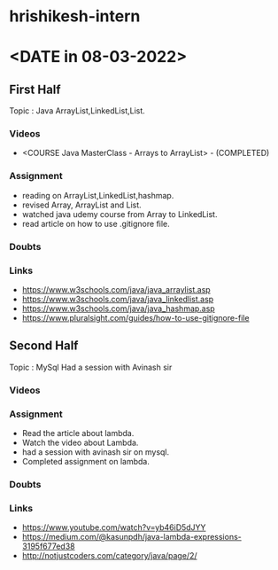 # hrishikesh-intern

# <DATE in 08-03-2022>

## First Half

Topic : Java ArrayList,LinkedList,List.

### Videos

- <COURSE Java MasterClass - Arrays to ArrayList> - <STATUS> (COMPLETED)

### Assignment 
- reading on ArrayList,LinkedList,hashmap.
- revised Array, ArrayList and List.
- watched java udemy course from Array to LinkedList.
- read article on how to use .gitignore file.

### Doubts

### Links

- https://www.w3schools.com/java/java_arraylist.asp
- https://www.w3schools.com/java/java_linkedlist.asp
- https://www.w3schools.com/java/java_hashmap.asp
- https://www.pluralsight.com/guides/how-to-use-gitignore-file


## Second Half
Topic : MySql
Had a session with Avinash sir
### Videos

### Assignment 
- Read the article about lambda.
- Watch the video about Lambda.
- had a session with avinash sir on mysql.
- Completed assignment on lambda.

### Doubts

### Links
- https://www.youtube.com/watch?v=yb46iD5dJYY
- https://medium.com/@kasunpdh/java-lambda-expressions-3195f677ed38 
- http://notjustcoders.com/category/java/page/2/